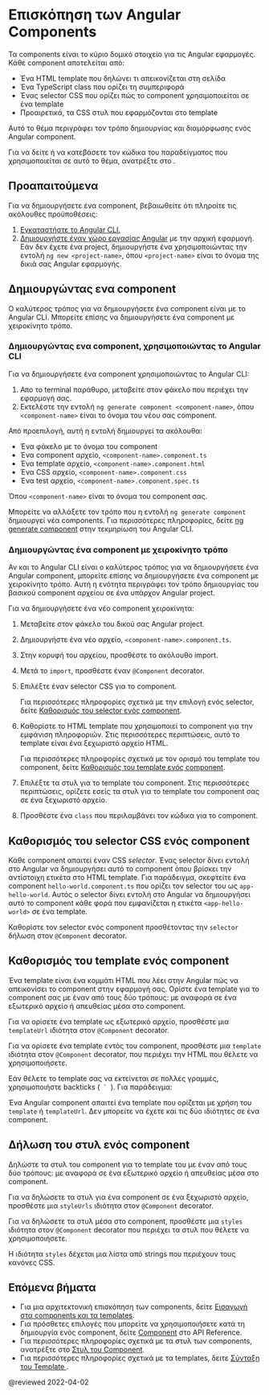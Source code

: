 # Επισκόπηση των Angular Components

Τα components είναι το κύριο δομικό στοιχείο για τις Angular εφαρμογές. Κάθε component αποτελείται από:

* Ένα HTML template που δηλώνει τι απεικονίζεται στη σελίδα
* Ένα TypeScript class που ορίζει τη συμπεριφορά
* Ένας selector CSS που ορίζει πώς το component χρησιμοποιείται σε ένα template
* Προαιρετικά, τα CSS στυλ που εφαρμόζονται στο template

Αυτό το θέμα περιγράφει τον τρόπο δημιουργίας και διαμόρφωσης ενός Angular component.

<div class="alert is-helpful">

Για να δείτε ή να κατεβάσετε τον κώδικα του παραδείγματος που χρησιμοποιείται σε αυτό το θέμα, ανατρέξτε στο <live-example></live-example>.

</div>

## Προαπαιτούμενα

Για να δημιουργήσετε ένα component, βεβαιωθείτε ότι πληροίτε τις ακόλουθες προϋποθέσεις:

1. [Εγκαταστήστε το Angular CLI.](guide/setup-local#εγκαταστήστε-το-angular-cli)
2. [Δημιουργήστε έναν χώρο εργασίας Angular](guide/setup-local#δημιουργήστε-έναν-χώρο-εργασίας-και-μια-αρχική-εφαρμογή) με την αρχική εφαρμογή.
   Εάν δεν έχετε ένα project, δημιουργήστε ένα χρησιμοποιώντας την εντολή  `ng new <project-name>`, όπου `<project-name>` είναι το όνομα της δικιά σας Angular εφαρμογής.

## Δημιουργώντας ενα component

Ο καλύτερος τρόπος για να δημιουργήσετε ένα component είναι με το Angular CLI. Μπορείτε επίσης να δημιουργήσετε ένα component με χειροκίνητο τρόπο.

### Δημιουργώντας ενα component, χρησιμοποιώντας το Angular CLI

Για να δημιουργήσετε ένα component χρησιμοποιώντας το Angular CLI:

1. Απο το terminal παράθυρο, μεταβείτε στον φάκελο που περιέχει την εφαρμογή σας.
2. Εκτελέστε την εντολή `ng generate component <component-name>`, όπου `<component-name>` είναι το όνομα του νέου σας component.

Από προεπιλογή, αυτή η εντολή δημιουργεί τα ακόλουθα:

* Ένα φάκελο με το όνομα του component
* Ένα component αρχείο, `<component-name>.component.ts`
* Ένα template αρχείο, `<component-name>.component.html`
* Ένα CSS αρχείο, `<component-name>.component.css`
* Ένα test αρχείο, `<component-name>.component.spec.ts`

Όπου `<component-name>` είναι το όνομα του component σας.

<div class="alert is-helpful">

Μπορείτε να αλλάξετε τον τρόπο που η εντολή `ng generate component` δημιουργεί νέα components.
Για περισσότερες πληροφορίες, δείτε [ng generate component](cli/generate#component-command) στην τεκμηρίωση του Angular CLI.

</div>

### Δημιουργώντας ένα component με χειροκίνητο τρόπο

Αν και το Angular CLI είναι ο καλύτερος τρόπος για να δημιουργήσετε ένα Angular component, μπορείτε επίσης να δημιουργήσετε ένα component με χειροκίνητο τρόπο.
Αυτή η ενότητα περιγράφει τον τρόπο δημιουργίας του βασικού component αρχείου σε ένα υπάρχον Angular project.

Για να δημιουργήσετε ένα νέο component χειροκίνητα:

1. Μεταβείτε στον φάκελο του δικού σας Angular project.
2. Δημιουργήστε ένα νέο αρχείο, `<component-name>.component.ts`.
3. Στην κορυφή του αρχείου, προσθέστε το ακόλουθο import.

   <code-example
        path="component-overview/src/app/component-overview/component-overview.component.ts"
        region="import">
   </code-example>

4. Μετά το `import`, προσθέστε έναν `@Component` decorator.

   <code-example
        path="component-overview/src/app/component-overview/component-overview.component.ts"
        region="decorator-skeleton">
   </code-example>

5. Επιλέξτε έναν selector CSS για το component.

   <code-example
        path="component-overview/src/app/component-overview/component-overview.component.ts"
        region="selector">
   </code-example>

   Για περισσότερες πληροφορίες σχετικά με την επιλογή ενός selector, δείτε [Καθορισμός του selector ενός component](#specifying-a-components-css-selector).
   

6. Καθορίστε το HTML template που χρησιμοποιεί το component για την εμφάνιση πληροφοριών.
   Στις περισσότερες περιπτώσεις, αυτό το template είναι ένα ξεχωριστό αρχείο HTML.
   
   <code-example
        path="component-overview/src/app/component-overview/component-overview.component.ts"
        region="templateUrl">
   </code-example>

   Για περισσότερες πληροφορίες σχετικά με τον ορισμό του template του component, δείτε [Καθορισμός του template ενός component](#defining-a-components-template).

7. Επιλέξτε τα στυλ για το template του component.
   Στις περισσότερες περιπτώσεις, ορίζετε εσείς τα στυλ για το template του component σας σε ένα ξεχωριστό αρχείο.

   <code-example
        path="component-overview/src/app/component-overview/component-overview.component.ts"
        region="decorator">
   </code-example>

8.  Προσθέστε ένα  `class` που περιλαμβάνει τον κώδικα για το component.

   <code-example
        path="component-overview/src/app/component-overview/component-overview.component.ts"
        region="class">
   </code-example>

## Καθορισμός του selector CSS ενός component

Κάθε component απαιτεί έναν CSS _selector_. Ένας selector δίνει εντολή στο Angular να δημιουργήσει αυτό το component όπου βρίσκει την αντίστοιχη ετικέτα στο HTML template. Για παράδειγμα, σκεφτείτε ένα component `hello-world.component.ts` που ορίζει τον selector του ως `app-hello-world`. Αυτός ο selector δίνει εντολή στο Angular να δημιουργήσει αυτό το component κάθε φορά που εμφανίζεται η ετικέτα `<app-hello-world>` σε ένα template.

Καθορίστε τον selector ενός component προσθέτοντας την `selector` δήλωση στον `@Component` decorator.

<code-example
    path="component-overview/src/app/component-overview/component-overview.component.ts"
    region="selector">
</code-example>

## Καθορισμός του template ενός component

Ένα template είναι ένα κομμάτι HTML που λέει στην Angular πώς να απεικονίσει το component στην εφαρμογή σας.
Ορίστε ένα template για το component σας με έναν από τους δύο τρόπους: με αναφορά σε ένα εξωτερικό αρχείο ή απευθείας μέσα στο component.

Για να ορίσετε ένα template ως εξωτερικό αρχείο, προσθέστε μια `templateUrl` ιδιότητα στον `@Component` decorator.

<code-example
    path="component-overview/src/app/component-overview/component-overview.component.ts"
    region="templateUrl">
</code-example>

Για να ορίσετε ένα template εντός του component, προσθέστε μια `template` ιδιότητα στον `@Component` decorator, που περιέχει την HTML που θέλετε να χρησιμοποιήσετε.

<code-example
    path="component-overview/src/app/component-overview/component-overview.component.1.ts"
    region="template">
</code-example>

Εάν θέλετε το template σας να εκτείνεται σε πολλές γραμμές, χρησιμοποιήστε backticks (<code> ` </code>).
Για παράδειγμα:

<code-example
    path="component-overview/src/app/component-overview/component-overview.component.2.ts"
    region="templatebacktick">
</code-example>

<div class="alert is-helpful">

Ένα Angular component απαιτεί ένα template που ορίζεται με χρήση του `template` ή `templateUrl`. Δεν μπορείτε να έχετε και τις δύο ιδιότητες σε ένα component.

</div>

## Δήλωση του στυλ ενός component

Δηλώστε τα στυλ του component για το template του με έναν από τους δύο τρόπους: με αναφορά σε ένα εξωτερικό αρχείο ή απευθείας μέσα στο component.

Για να δηλώσετε τα στυλ για ένα component σε ένα ξεχωριστό αρχείο, προσθέστε μια `styleUrls` ιδιότητα στον `@Component` decorator.

<code-example
    path="component-overview/src/app/component-overview/component-overview.component.ts"
    region="decorator">
</code-example>

Για να δηλώσετε τα στυλ μέσα στο component, προσθέστε μια `styles` ιδιότητα στον `@Component` decorator που περιέχει τα στυλ που θέλετε να χρησιμοποιήσετε.

<code-example
    path="component-overview/src/app/component-overview/component-overview.component.3.ts"
    region="styles">
</code-example>

Η ιδιότητα `styles` δέχεται μια λίστα από strings που περιέχουν τους κανόνες CSS.


## Επόμενα βήματα

* Για μια αρχιτεκτονική επισκόπηση των components, δείτε [Εισαγωγή στα components και τα templates](guide/architecture-components).
* Για πρόσθετες επιλογές που μπορείτε να χρησιμοποιήσετε κατά τη δημιουργία ενός component, δείτε [Component](api/core/Component) στο API Reference.
* Για περισσότερες πληροφορίες σχετικά με τα στυλ των components, ανατρέξτε στο [Στυλ του Component](guide/component-styles).
* Για περισσότερες πληροφορίες σχετικά με τα templates, δειτε [Σύνταξη του Template ](guide/template-syntax).

@reviewed 2022-04-02
